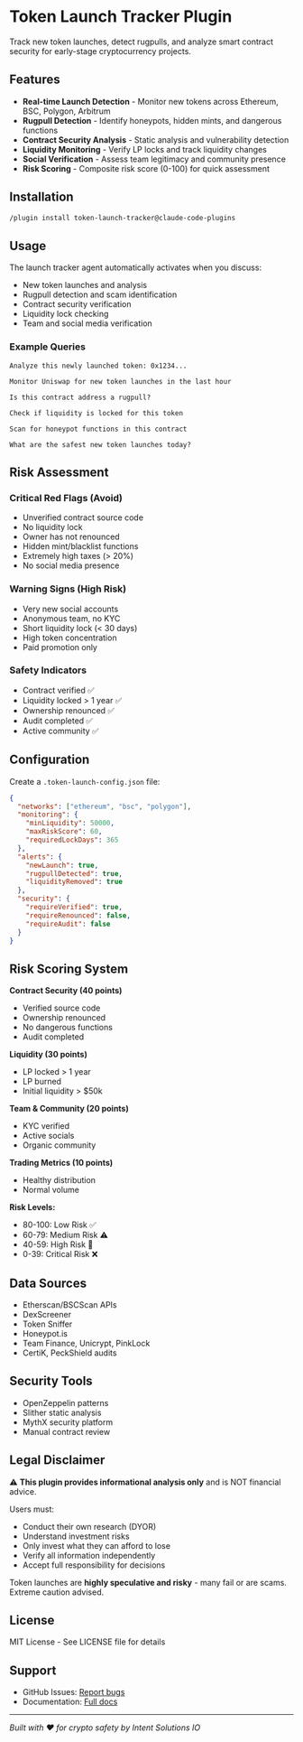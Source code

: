 # Token Launch Tracker Plugin

Track new token launches, detect rugpulls, and analyze smart contract security for early-stage cryptocurrency projects.

## Features

- **Real-time Launch Detection** - Monitor new tokens across Ethereum, BSC, Polygon, Arbitrum
- **Rugpull Detection** - Identify honeypots, hidden mints, and dangerous functions
- **Contract Security Analysis** - Static analysis and vulnerability detection
- **Liquidity Monitoring** - Verify LP locks and track liquidity changes
- **Social Verification** - Assess team legitimacy and community presence
- **Risk Scoring** - Composite risk score (0-100) for quick assessment

## Installation

```bash
/plugin install token-launch-tracker@claude-code-plugins
```

## Usage

The launch tracker agent automatically activates when you discuss:
- New token launches and analysis
- Rugpull detection and scam identification
- Contract security verification
- Liquidity lock checking
- Team and social media verification

### Example Queries

```
Analyze this newly launched token: 0x1234...

Monitor Uniswap for new token launches in the last hour

Is this contract address a rugpull?

Check if liquidity is locked for this token

Scan for honeypot functions in this contract

What are the safest new token launches today?
```

## Risk Assessment

### Critical Red Flags (Avoid)
- Unverified contract source code
- No liquidity lock
- Owner has not renounced
- Hidden mint/blacklist functions
- Extremely high taxes (> 20%)
- No social media presence

### Warning Signs (High Risk)
- Very new social accounts
- Anonymous team, no KYC
- Short liquidity lock (< 30 days)
- High token concentration
- Paid promotion only

### Safety Indicators
- Contract verified ✅
- Liquidity locked > 1 year ✅
- Ownership renounced ✅
- Audit completed ✅
- Active community ✅

## Configuration

Create a `.token-launch-config.json` file:

```json
{
  "networks": ["ethereum", "bsc", "polygon"],
  "monitoring": {
    "minLiquidity": 50000,
    "maxRiskScore": 60,
    "requiredLockDays": 365
  },
  "alerts": {
    "newLaunch": true,
    "rugpullDetected": true,
    "liquidityRemoved": true
  },
  "security": {
    "requireVerified": true,
    "requireRenounced": false,
    "requireAudit": false
  }
}
```

## Risk Scoring System

**Contract Security (40 points)**
- Verified source code
- Ownership renounced
- No dangerous functions
- Audit completed

**Liquidity (30 points)**
- LP locked > 1 year
- LP burned
- Initial liquidity > $50k

**Team & Community (20 points)**
- KYC verified
- Active socials
- Organic community

**Trading Metrics (10 points)**
- Healthy distribution
- Normal volume

**Risk Levels:**
- 80-100: Low Risk ✅
- 60-79: Medium Risk ⚠️
- 40-59: High Risk 🚨
- 0-39: Critical Risk ❌

## Data Sources

- Etherscan/BSCScan APIs
- DexScreener
- Token Sniffer
- Honeypot.is
- Team Finance, Unicrypt, PinkLock
- CertiK, PeckShield audits

## Security Tools

- OpenZeppelin patterns
- Slither static analysis
- MythX security platform
- Manual contract review

## Legal Disclaimer

⚠️ **This plugin provides informational analysis only** and is NOT financial advice.

Users must:
- Conduct their own research (DYOR)
- Understand investment risks
- Only invest what they can afford to lose
- Verify all information independently
- Accept full responsibility for decisions

Token launches are **highly speculative and risky** - many fail or are scams. Extreme caution advised.

## License

MIT License - See LICENSE file for details

## Support

- GitHub Issues: [Report bugs](https://github.com/jeremylongshore/claude-code-plugins/issues)
- Documentation: [Full docs](https://docs.claude-code-plugins.com)

---

*Built with ❤️ for crypto safety by Intent Solutions IO*
